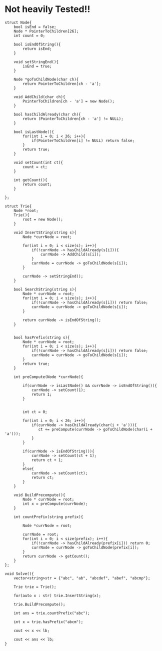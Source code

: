 # Not heavily Tested!!

    struct Node{
        bool isEnd = false;
        Node * PointerToChildren[26];
        int count = 0;
    
        bool isEndOfString(){
            return isEnd;
        }
    
        void setStringEnd(){
            isEnd = true;
        }
    
        Node *goToChildNode(char ch){
            return PointerToChildren[ch - 'a'];
        }
    
        void AddChild(char ch){
            PointerToChildren[ch - 'a'] = new Node();
        }
    
        bool hasChildAlready(char ch){
            return (PointerToChildren[ch - 'a'] != NULL);
        }
    
        bool isLastNode(){
            for(int i = 0; i < 26; i++){
                if(PointerToChildren[i] != NULL) return false;
            }
            return true;
        }
    
        void setCount(int ct){
            count = ct;
        }
    
        int getCount(){
            return count;
        }
    
    };
    
    struct Trie{
        Node *root;
        Trie(){
            root = new Node();
        }
    
        void InsertString(string s){
            Node *currNode = root;
    
            for(int i = 0; i < size(s); i++){
                if(!currNode -> hasChildAlready(s[i])){
                    currNode -> AddChild(s[i]);
                }
                currNode = currNode -> goToChildNode(s[i]);
            }
    
            currNode -> setStringEnd();
        }
    
        bool SearchString(string s){
            Node * currNode = root;
            for(int i = 0; i < size(s); i++){
                if(!currNode -> hasChildAlready(s[i])) return false;
                currNode = currNode -> goToChildNode(s[i]);
            }
    
            return currNode -> isEndOfString();
        }
    
    
        bool hasPrefix(string s){
            Node * currNode = root;
            for(int i = 0; i < size(s); i++){
                if(!currNode -> hasChildAlready(s[i])) return false;
                currNode = currNode -> goToChildNode(s[i]);
            }
            return true;
        }
    
        int preCompute(Node *currNode){
    
            if(currNode -> isLastNode() && currNode -> isEndOfString()){
                currNode -> setCount(1);
                return 1;
            }
            
    
            int ct = 0;
    
            for(int i = 0; i < 26; i++){
                if(currNode -> hasChildAlready(char(i + 'a'))){
                   ct += preCompute(currNode -> goToChildNode(char(i + 'a')));
                }
            }
    
            if(currNode -> isEndOfString()){
                currNode -> setCount(ct + 1);
                return ct + 1;
            }
            else{
                currNode -> setCount(ct);
                return ct;
            }
        }
    
        void BuildPrecompute(){
            Node * currNode = root;
            int x = preCompute(currNode);
        }
    
        int countPrefix(string prefix){
    
            Node *currNode = root;
    
            currNode = root;
            for(int i = 0; i < size(prefix); i++){
                if(!currNode -> hasChildAlready(prefix[i])) return 0;
                currNode = currNode -> goToChildNode(prefix[i]);
            }
            return currNode -> getCount();
        }
    };
    
    void Solve(){
        vector<string>str = {"abc", "ab", "abcdef", "abef", "abcmp"};
    
        Trie trie = Trie();
    
        for(auto x : str) trie.InsertString(x);
    
        trie.BuildPrecompute();
    
        int ans = trie.countPrefix("abc");
        
        int x = trie.hasPrefix("abcm");
    
        cout << x << lb;
         
        cout << ans << lb;
    }
